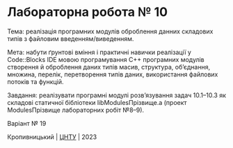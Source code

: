 ﻿# Лабораторна робота № 10

Тема: реалізація програмних модулів оброблення данних складових типів з файловим введенням/виведенням.

Мета: набути ґрунтові вміння і практичні навички реалізації у Code::Blocks IDE мовою програмування С++ програмних модулів створення й оброблення даних типів масив, структура, об’єднання, множина, перелік, перетворення типів даних, використання файлових потоків та функцій.

Завдання: реалізувати програмні модулі розв’язування задач 10.1–10.3 як складові статичної бібліотеки libModulesПрізвище.а (проект ModulesПрізвище лабораторних робіт №8–9).

Варіант № 19

Кропивницький | <a href="http://www.kntu.kr.ua/">ЦНТУ</a> | 2023
